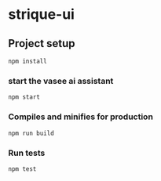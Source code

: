 # strique-ui

## Project setup
```
npm install
```

### start the vasee ai assistant
```
npm start
```

### Compiles and minifies for production
```
npm run build
```

### Run tests
```
npm test
```